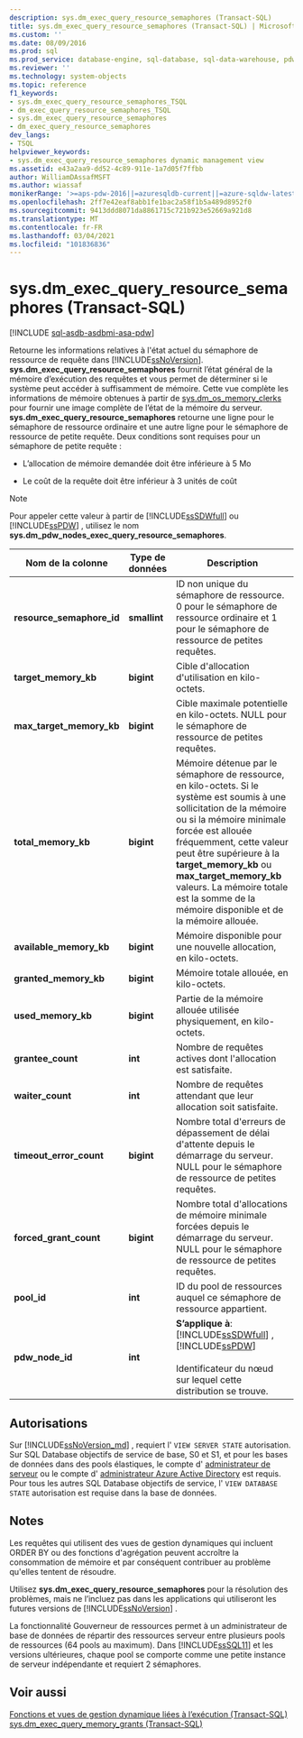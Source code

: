 ```yaml
---
description: sys.dm_exec_query_resource_semaphores (Transact-SQL)
title: sys.dm_exec_query_resource_semaphores (Transact-SQL) | Microsoft Docs
ms.custom: ''
ms.date: 08/09/2016
ms.prod: sql
ms.prod_service: database-engine, sql-database, sql-data-warehouse, pdw
ms.reviewer: ''
ms.technology: system-objects
ms.topic: reference
f1_keywords:
- sys.dm_exec_query_resource_semaphores_TSQL
- dm_exec_query_resource_semaphores_TSQL
- sys.dm_exec_query_resource_semaphores
- dm_exec_query_resource_semaphores
dev_langs:
- TSQL
helpviewer_keywords:
- sys.dm_exec_query_resource_semaphores dynamic management view
ms.assetid: e43a2aa9-dd52-4c89-911e-1a7d05f7ffbb
author: WilliamDAssafMSFT
ms.author: wiassaf
monikerRange: '>=aps-pdw-2016||=azuresqldb-current||=azure-sqldw-latest||>=sql-server-2016||>=sql-server-linux-2017||=azuresqldb-mi-current'
ms.openlocfilehash: 2ff7e42eaf8abb1fe1bac2a58f1b5a489d8952f0
ms.sourcegitcommit: 9413ddd8071da8861715c721b923e52669a921d8
ms.translationtype: MT
ms.contentlocale: fr-FR
ms.lasthandoff: 03/04/2021
ms.locfileid: "101836836"
---
```

# <a name="sysdm_exec_query_resource_semaphores-transact-sql"></a>sys.dm_exec_query_resource_semaphores (Transact-SQL)
[!INCLUDE [sql-asdb-asdbmi-asa-pdw](../../includes/applies-to-version/sql-asdb-asdbmi-asa-pdw.md)]

  Retourne les informations relatives à l'état actuel du sémaphore de ressource de requête dans [!INCLUDE[ssNoVersion](../../includes/ssnoversion-md.md)]. **sys.dm_exec_query_resource_semaphores** fournit l’état général de la mémoire d’exécution des requêtes et vous permet de déterminer si le système peut accéder à suffisamment de mémoire. Cette vue complète les informations de mémoire obtenues à partir de [sys.dm_os_memory_clerks](../../relational-databases/system-dynamic-management-views/sys-dm-os-memory-clerks-transact-sql.md) pour fournir une image complète de l’état de la mémoire du serveur. **sys.dm_exec_query_resource_semaphores** retourne une ligne pour le sémaphore de ressource ordinaire et une autre ligne pour le sémaphore de ressource de petite requête. Deux conditions sont requises pour un sémaphore de petite requête :  
  
-   L’allocation de mémoire demandée doit être inférieure à 5 Mo  
  
-   Le coût de la requête doit être inférieur à 3 unités de coût  
  
> [!NOTE]  
>  Pour appeler cette valeur à partir de [!INCLUDE[ssSDWfull](../../includes/sssdwfull-md.md)] ou [!INCLUDE[ssPDW](../../includes/sspdw-md.md)] , utilisez le nom **sys.dm_pdw_nodes_exec_query_resource_semaphores**.  
  
|Nom de la colonne|Type de données|Description|  
|-----------------|---------------|-----------------|  
|**resource_semaphore_id**|**smallint**|ID non unique du sémaphore de ressource. 0 pour le sémaphore de ressource ordinaire et 1 pour le sémaphore de ressource de petites requêtes.|  
|**target_memory_kb**|**bigint**|Cible d'allocation d'utilisation en kilo-octets.|  
|**max_target_memory_kb**|**bigint**|Cible maximale potentielle en kilo-octets. NULL pour le sémaphore de ressource de petites requêtes.|  
|**total_memory_kb**|**bigint**|Mémoire détenue par le sémaphore de ressource, en kilo-octets. Si le système est soumis à une sollicitation de la mémoire ou si la mémoire minimale forcée est allouée fréquemment, cette valeur peut être supérieure à la **target_memory_kb** ou **max_target_memory_kb** valeurs. La mémoire totale est la somme de la mémoire disponible et de la mémoire allouée.|  
|**available_memory_kb**|**bigint**|Mémoire disponible pour une nouvelle allocation, en kilo-octets.|  
|**granted_memory_kb**|**bigint**|Mémoire totale allouée, en kilo-octets.|  
|**used_memory_kb**|**bigint**|Partie de la mémoire allouée utilisée physiquement, en kilo-octets.|  
|**grantee_count**|**int**|Nombre de requêtes actives dont l'allocation est satisfaite.|  
|**waiter_count**|**int**|Nombre de requêtes attendant que leur allocation soit satisfaite.|  
|**timeout_error_count**|**bigint**|Nombre total d'erreurs de dépassement de délai d'attente depuis le démarrage du serveur. NULL pour le sémaphore de ressource de petites requêtes.|  
|**forced_grant_count**|**bigint**|Nombre total d'allocations de mémoire minimale forcées depuis le démarrage du serveur. NULL pour le sémaphore de ressource de petites requêtes.|  
|**pool_id**|**int**|ID du pool de ressources auquel ce sémaphore de ressource appartient.|  
|**pdw_node_id**|**int**|**S’applique à**: [!INCLUDE[ssSDWfull](../../includes/sssdwfull-md.md)] , [!INCLUDE[ssPDW](../../includes/sspdw-md.md)]<br /><br /> Identificateur du nœud sur lequel cette distribution se trouve.|  
  
## <a name="permissions"></a>Autorisations  

Sur [!INCLUDE[ssNoVersion_md](../../includes/ssnoversion-md.md)] , requiert l' `VIEW SERVER STATE` autorisation.   
Sur SQL Database objectifs de service de base, S0 et S1, et pour les bases de données dans des pools élastiques, le compte d' [administrateur de serveur](/azure/azure-sql/database/logins-create-manage#existing-logins-and-user-accounts-after-creating-a-new-database) ou le compte d' [administrateur Azure Active Directory](/azure/azure-sql/database/authentication-aad-overview#administrator-structure) est requis. Pour tous les autres SQL Database objectifs de service, l' `VIEW DATABASE STATE` autorisation est requise dans la base de données.   
  
## <a name="remarks"></a>Notes  
 Les requêtes qui utilisent des vues de gestion dynamiques qui incluent ORDER BY ou des fonctions d'agrégation peuvent accroître la consommation de mémoire et par conséquent contribuer au problème qu'elles tentent de résoudre.  
  
 Utilisez **sys.dm_exec_query_resource_semaphores** pour la résolution des problèmes, mais ne l’incluez pas dans les applications qui utiliseront les futures versions de [!INCLUDE[ssNoVersion](../../includes/ssnoversion-md.md)] .  
  
 La fonctionnalité Gouverneur de ressources permet à un administrateur de base de données de répartir des ressources serveur entre plusieurs pools de ressources (64 pools au maximum). Dans [!INCLUDE[ssSQL11](../../includes/sssql11-md.md)] et les versions ultérieures, chaque pool se comporte comme une petite instance de serveur indépendante et requiert 2 sémaphores.  
  
## <a name="see-also"></a>Voir aussi  
 [Fonctions et vues de gestion dynamique liées à l’exécution &#40;Transact-SQL&#41;](../../relational-databases/system-dynamic-management-views/execution-related-dynamic-management-views-and-functions-transact-sql.md)   
 [sys.dm_exec_query_memory_grants &#40;Transact-SQL&#41;](../../relational-databases/system-dynamic-management-views/sys-dm-exec-query-memory-grants-transact-sql.md)  
  
